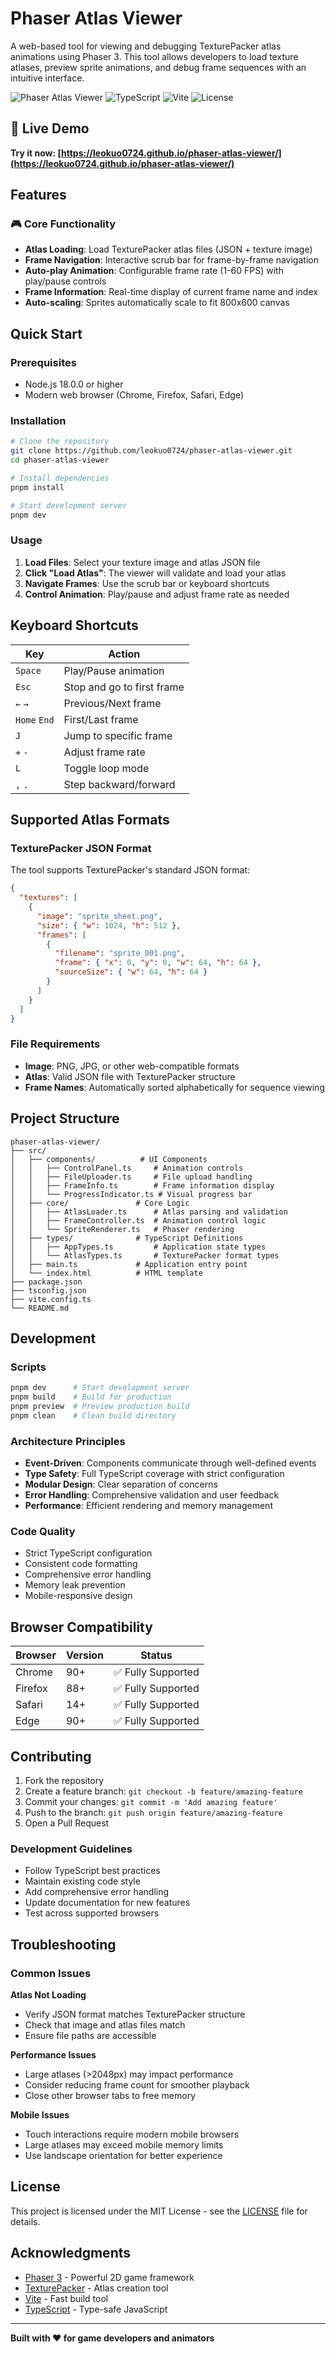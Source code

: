# Phaser Atlas Viewer

A web-based tool for viewing and debugging TexturePacker atlas animations using Phaser 3. This tool allows developers to load texture atlases, preview sprite animations, and debug frame sequences with an intuitive interface.

![Phaser Atlas Viewer](https://img.shields.io/badge/Phaser-3.70.0-blue?style=for-the-badge) ![TypeScript](https://img.shields.io/badge/TypeScript-5.1.6-blue?style=for-the-badge) ![Vite](https://img.shields.io/badge/Vite-5.0.0-purple?style=for-the-badge) ![License](https://img.shields.io/badge/License-MIT-green?style=for-the-badge)

## 🚀 Live Demo

**Try it now: [https://leokuo0724.github.io/phaser-atlas-viewer/](https://leokuo0724.github.io/phaser-atlas-viewer/)**

## Features

### 🎮 Core Functionality

- **Atlas Loading**: Load TexturePacker atlas files (JSON + texture image)
- **Frame Navigation**: Interactive scrub bar for frame-by-frame navigation
- **Auto-play Animation**: Configurable frame rate (1-60 FPS) with play/pause controls
- **Frame Information**: Real-time display of current frame name and index
- **Auto-scaling**: Sprites automatically scale to fit 800x600 canvas

## Quick Start

### Prerequisites

- Node.js 18.0.0 or higher
- Modern web browser (Chrome, Firefox, Safari, Edge)

### Installation

```bash
# Clone the repository
git clone https://github.com/leokuo0724/phaser-atlas-viewer.git
cd phaser-atlas-viewer

# Install dependencies
pnpm install

# Start development server
pnpm dev
```

### Usage

1. **Load Files**: Select your texture image and atlas JSON file
2. **Click "Load Atlas"**: The viewer will validate and load your atlas
3. **Navigate Frames**: Use the scrub bar or keyboard shortcuts
4. **Control Animation**: Play/pause and adjust frame rate as needed

## Keyboard Shortcuts

| Key          | Action                     |
| ------------ | -------------------------- |
| `Space`      | Play/Pause animation       |
| `Esc`        | Stop and go to first frame |
| `←` `→`      | Previous/Next frame        |
| `Home` `End` | First/Last frame           |
| `J`          | Jump to specific frame     |
| `+` `-`      | Adjust frame rate          |
| `L`          | Toggle loop mode           |
| `,` `.`      | Step backward/forward      |

## Supported Atlas Formats

### TexturePacker JSON Format

The tool supports TexturePacker's standard JSON format:

```json
{
  "textures": [
    {
      "image": "sprite_sheet.png",
      "size": { "w": 1024, "h": 512 },
      "frames": [
        {
          "filename": "sprite_001.png",
          "frame": { "x": 0, "y": 0, "w": 64, "h": 64 },
          "sourceSize": { "w": 64, "h": 64 }
        }
      ]
    }
  ]
}
```

### File Requirements

- **Image**: PNG, JPG, or other web-compatible formats
- **Atlas**: Valid JSON file with TexturePacker structure
- **Frame Names**: Automatically sorted alphabetically for sequence viewing

## Project Structure

```
phaser-atlas-viewer/
├── src/
│   ├── components/          # UI Components
│   │   ├── ControlPanel.ts     # Animation controls
│   │   ├── FileUploader.ts     # File upload handling
│   │   ├── FrameInfo.ts        # Frame information display
│   │   └── ProgressIndicator.ts # Visual progress bar
│   ├── core/               # Core Logic
│   │   ├── AtlasLoader.ts      # Atlas parsing and validation
│   │   ├── FrameController.ts  # Animation control logic
│   │   └── SpriteRenderer.ts   # Phaser rendering
│   ├── types/              # TypeScript Definitions
│   │   ├── AppTypes.ts         # Application state types
│   │   └── AtlasTypes.ts       # TexturePacker format types
│   ├── main.ts             # Application entry point
│   └── index.html          # HTML template
├── package.json
├── tsconfig.json
├── vite.config.ts
└── README.md
```

## Development

### Scripts

```bash
pnpm dev      # Start development server
pnpm build    # Build for production
pnpm preview  # Preview production build
pnpm clean    # Clean build directory
```

### Architecture Principles

- **Event-Driven**: Components communicate through well-defined events
- **Type Safety**: Full TypeScript coverage with strict configuration
- **Modular Design**: Clear separation of concerns
- **Error Handling**: Comprehensive validation and user feedback
- **Performance**: Efficient rendering and memory management

### Code Quality

- Strict TypeScript configuration
- Consistent code formatting
- Comprehensive error handling
- Memory leak prevention
- Mobile-responsive design

## Browser Compatibility

| Browser | Version | Status             |
| ------- | ------- | ------------------ |
| Chrome  | 90+     | ✅ Fully Supported |
| Firefox | 88+     | ✅ Fully Supported |
| Safari  | 14+     | ✅ Fully Supported |
| Edge    | 90+     | ✅ Fully Supported |

## Contributing

1. Fork the repository
2. Create a feature branch: `git checkout -b feature/amazing-feature`
3. Commit your changes: `git commit -m 'Add amazing feature'`
4. Push to the branch: `git push origin feature/amazing-feature`
5. Open a Pull Request

### Development Guidelines

- Follow TypeScript best practices
- Maintain existing code style
- Add comprehensive error handling
- Update documentation for new features
- Test across supported browsers

## Troubleshooting

### Common Issues

**Atlas Not Loading**

- Verify JSON format matches TexturePacker structure
- Check that image and atlas files match
- Ensure file paths are accessible

**Performance Issues**

- Large atlases (>2048px) may impact performance
- Consider reducing frame count for smoother playback
- Close other browser tabs to free memory

**Mobile Issues**

- Touch interactions require modern mobile browsers
- Large atlases may exceed mobile memory limits
- Use landscape orientation for better experience

## License

This project is licensed under the MIT License - see the [LICENSE](LICENSE) file for details.

## Acknowledgments

- [Phaser 3](https://phaser.io/) - Powerful 2D game framework
- [TexturePacker](https://www.codeandweb.com/texturepacker) - Atlas creation tool
- [Vite](https://vitejs.dev/) - Fast build tool
- [TypeScript](https://www.typescriptlang.org/) - Type-safe JavaScript

---

**Built with ❤️ for game developers and animators**
